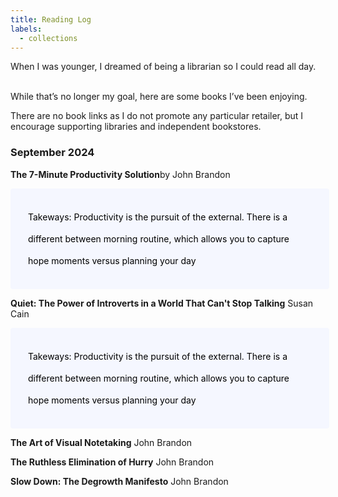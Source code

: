 ```yaml
---
title: Reading Log
labels: 
  - collections
---
```



<p> When I was younger, I dreamed of being a librarian so I could read all day. <br><br>

While that’s no longer my goal, here are some books I’ve been enjoying.

There are no book links as I do not promote any particular retailer, but I encourage supporting libraries and independent bookstores.

<h3>September 2024</h3>

<b>The 7-Minute Productivity Solution</b>by John Brandon

<p style="padding: 2em 2em; background: #f5f7ff; border-radius: 4px; color: #000; width: 90%; line-height: 2.5;">
  Takeways: Productivity is the pursuit of the external. There is a different between morning routine, which allows you to capture hope moments versus planning your day</p>


<p><b>Quiet: The Power of Introverts in a World That Can't Stop Talking</b> Susan Cain</p>

<p style="padding: 2em 2em; background: #f5f7ff; border-radius: 4px; color: #000; width: 90%; line-height: 2.5;">
  Takeways: Productivity is the pursuit of the external. There is a different between morning routine, which allows you to capture hope moments versus planning your day</p>

<p><b>The Art of Visual Notetaking</b> John Brandon</p>

<p><b>The Ruthless Elimination of Hurry</b> John Brandon</p>

<p><b>Slow Down: The Degrowth Manifesto</b> John Brandon</p>


</div>
</div>
</div>
</section>



<!-- <h2>Favorite Reads </h2>

<a href="https://educ3582020.pubpub.org/pub/makereducation/release/1">Maker Education: How Makerspaces Can Change How Students Interact With Technology</a> -->